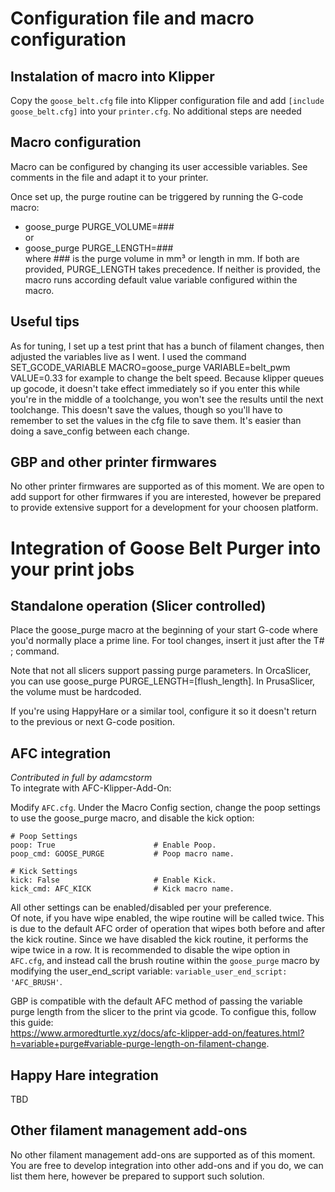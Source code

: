 # Configuration file and macro configuration

## Instalation of macro into Klipper
Copy the `goose_belt.cfg` file into Klipper configuration file and add `[include goose_belt.cfg]` into your `printer.cfg`. No additional steps are needed

## Macro configuration
Macro can be configured by changing its user accessible variables. See comments in the file and adapt it to your printer.  

Once set up, the purge routine can be triggered by running the G-code macro:  
 - goose_purge PURGE_VOLUME=###  
   or  
 - goose_purge PURGE_LENGTH=###  
where ### is the purge volume in mm³ or length in mm. If both are provided, PURGE_LENGTH takes precedence. If neither is provided, the macro runs according default value variable configured within the macro.

## Useful tips
As for tuning, I set up a test print that has a bunch of filament changes, then adjusted the variables live as I went. I used the command SET_GCODE_VARIABLE MACRO=goose_purge VARIABLE=belt_pwm VALUE=0.33 for example to change the belt speed. Because klipper queues up gocode, it doesn't take effect immediately so if you enter this while you're in the middle of a toolchange, you won't see the results until the next toolchange. This doesn't save the values, though so you'll have to remember to set the values in the cfg file to save them. It's easier than doing a save_config between each change. 

## GBP and other printer firmwares
No other printer firmwares are supported as of this moment. We are open to add support for other firmwares if you are interested, however be prepared to provide extensive support for a development for your choosen platform.

# Integration of Goose Belt Purger into your print jobs

## Standalone operation (Slicer controlled)
Place the goose_purge macro at the beginning of your start G-code where you'd normally place a prime line. For tool changes, insert it just after the T# ; command.  

Note that not all slicers support passing purge parameters. In OrcaSlicer, you can use goose_purge PURGE_LENGTH=[flush_length]. In PrusaSlicer, the volume must be hardcoded.  

If you're using HappyHare or a similar tool, configure it so it doesn't return to the previous or next G-code position.  

## AFC integration 
*Contributed in full by adamcstorm*  
To integrate with AFC-Klipper-Add-On:  

Modify `AFC.cfg`. Under the Macro Config section, change the poop settings to use the goose_purge macro, and disable the kick option:  
```
# Poop Settings
poop: True                      # Enable Poop.
poop_cmd: GOOSE_PURGE           # Poop macro name.

# Kick Settings
kick: False                     # Enable Kick.
kick_cmd: AFC_KICK              # Kick macro name.
```
All other settings can be enabled/disabled per your preference.  
Of note, if you have wipe enabled, the wipe routine will be called twice. This is due to the default AFC order of operation that wipes both before and after the kick routine. Since we have disabled the kick routine, it performs the wipe twice in a row. It is recommended to disable the wipe option in `AFC.cfg`, and instead call the brush routine within the `goose_purge` macro by modifying the user_end_script variable: `variable_user_end_script: 'AFC_BRUSH'`.

GBP is compatible with the default AFC method of passing the variable purge length from the slicer to the print via gcode. To configue this, follow this guide:  
https://www.armoredturtle.xyz/docs/afc-klipper-add-on/features.html?h=variable+purge#variable-purge-length-on-filament-change. 

## Happy Hare integration

TBD

## Other filament management add-ons
No other filament management add-ons are supported as of this moment. You are free to develop integration into other add-ons and if you do, we can list them here, however be prepared to support such solution. 

